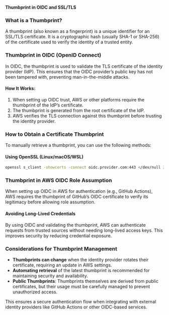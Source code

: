 **Thumbprint in OIDC and SSL/TLS**

### What is a Thumbprint?
A thumbprint (also known as a fingerprint) is a unique identifier for an SSL/TLS certificate. It is a cryptographic hash (usually SHA-1 or SHA-256) of the certificate used to verify the identity of a trusted entity.

### Thumbprint in OIDC (OpenID Connect)
In OIDC, the thumbprint is used to validate the TLS certificate of the identity provider (IdP). This ensures that the OIDC provider’s public key has not been tampered with, preventing man-in-the-middle attacks.

#### How It Works:
1. When setting up OIDC trust, AWS or other platforms require the thumbprint of the IdP’s certificate.
2. The thumbprint is generated from the root certificate of the IdP.
3. AWS verifies the TLS connection against this thumbprint before trusting the identity provider.

### How to Obtain a Certificate Thumbprint
To manually retrieve a thumbprint, you can use the following methods:

#### Using OpenSSL (Linux/macOS/WSL)
```sh
openssl s_client -showcerts -connect oidc.provider.com:443 </dev/null 2>/dev/null | openssl x509 -fingerprint -sha256 -noout
```

### Thumbprint in AWS OIDC Role Assumption
When setting up OIDC in AWS for authentication (e.g., GitHub Actions), AWS requires the thumbprint of GitHub’s OIDC certificate to verify its legitimacy before allowing role assumption.

#### Avoiding Long-Lived Credentials
By using OIDC and validating the thumbprint, AWS can authenticate requests from trusted sources without needing long-lived access keys. This improves security by reducing credential exposure.

### Considerations for Thumbprint Management
- **Thumbprints can change** when the identity provider rotates their certificate, requiring an update in AWS settings.
- **Automating retrieval** of the latest thumbprint is recommended for maintaining security and availability.
- **Public Thumbprints**: Thumbprints themselves are derived from public certificates, but their usage must be carefully managed to prevent unauthorized access.

This ensures a secure authentication flow when integrating with external identity providers like GitHub Actions or other OIDC-based services.

